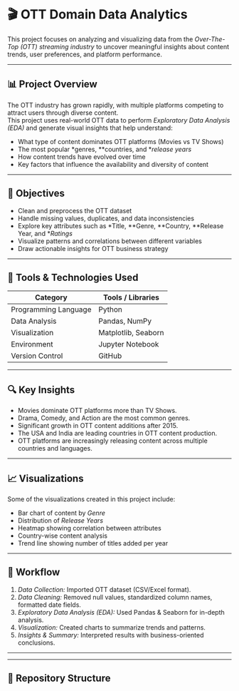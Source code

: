 # 🎬 OTT Domain Data Analytics

This project focuses on analyzing and visualizing data from the *Over-The-Top (OTT) streaming industry* to uncover meaningful insights about content trends, user preferences, and platform performance.

---

## 📊 Project Overview

The OTT industry has grown rapidly, with multiple platforms competing to attract users through diverse content.  
This project uses real-world OTT data to perform *Exploratory Data Analysis (EDA)* and generate visual insights that help understand:

- What type of content dominates OTT platforms (Movies vs TV Shows)
- The most popular *genres, **countries, and **release years*
- How content trends have evolved over time
- Key factors that influence the availability and diversity of content

---

## 🧠 Objectives

- Clean and preprocess the OTT dataset  
- Handle missing values, duplicates, and data inconsistencies  
- Explore key attributes such as *Title, **Genre, **Country, **Release Year, and **Ratings*  
- Visualize patterns and correlations between different variables  
- Draw actionable insights for OTT business strategy

---

## 🧰 Tools & Technologies Used

| Category | Tools / Libraries |
|-----------|------------------|
| Programming Language | Python |
| Data Analysis | Pandas, NumPy |
| Visualization | Matplotlib, Seaborn |
| Environment | Jupyter Notebook |
| Version Control | GitHub |

---

## 🔍 Key Insights

- Movies dominate OTT platforms more than TV Shows.  
- Drama, Comedy, and Action are the most common genres.  
- Significant growth in OTT content additions after 2015.  
- The USA and India are leading countries in OTT content production.  
- OTT platforms are increasingly releasing content across multiple countries and languages.

---

## 📈 Visualizations

Some of the visualizations created in this project include:

- Bar chart of content by *Genre*  
- Distribution of *Release Years*  
- Heatmap showing correlation between attributes  
- Country-wise content analysis  
- Trend line showing number of titles added per year  

---

## 🧩 Workflow

1. *Data Collection:* Imported OTT dataset (CSV/Excel format).  
2. *Data Cleaning:* Removed null values, standardized column names, formatted date fields.  
3. *Exploratory Data Analysis (EDA):* Used Pandas & Seaborn for in-depth analysis.  
4. *Visualization:* Created charts to summarize trends and patterns.  
5. *Insights & Summary:* Interpreted results with business-oriented conclusions.

---


---

## 📁 Repository Structure
